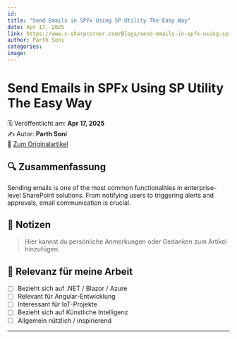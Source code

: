 ```yaml
---
id: 
title: "Send Emails in SPFx Using SP Utility The Easy Way"
date: Apr 17, 2025
link: https://www.c-sharpcorner.com/Blogs/send-emails-in-spfx-using-sp-utility-the-easy-way
author: Parth Soni
categories: 
image: 
---
```


# Send Emails in SPFx Using SP Utility The Easy Way

🗓️ Veröffentlicht am: **Apr 17, 2025**  
✍️ Autor: **Parth Soni**  
🔗 [Zum Originalartikel](https://www.c-sharpcorner.com/Blogs/send-emails-in-spfx-using-sp-utility-the-easy-way)

## 🔍 Zusammenfassung

Sending emails is one of the most common functionalities in enterprise-level SharePoint solutions. From notifying users to triggering alerts and approvals, email communication is crucial.

## 📌 Notizen

> Hier kannst du persönliche Anmerkungen oder Gedanken zum Artikel hinzufügen.

## 🧠 Relevanz für meine Arbeit

- [ ] Bezieht sich auf .NET / Blazor / Azure
- [ ] Relevant für Angular-Entwicklung
- [ ] Interessant für IoT-Projekte
- [ ] Bezieht sich auf Künstliche Intelligenz
- [ ] Allgemein nützlich / inspirierend

---
